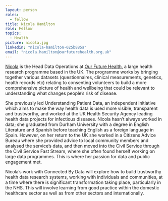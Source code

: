 ```yaml
---
layout: person
roles:
  - fellow
title: Nicola Hamilton
role: Fellow
topics:
  - Health
picture: nicola.jpg
linkedin: "nicola-hamilton-025b885a"
email: "nicola.hamilton@ourfuturehealth.org.uk"
---
```

[Nicola](https://www.linkedin.com/in/nicola-hamilton-025b885a/) is the Head Data Operations at [Our Future Health](https://ourfuturehealth.org.uk/), a large health research programme based in the UK. The programme works by bringing together various datasets (questionnaires, clinical measurements, genetics, health records etc) relating to consenting volunteers to build a more comprehensive picture of health and wellbeing that could be relevant to understanding what changes people’s risk of disease. 

<!--more-->

She previously led Understanding Patient Data, an independent initiative which aims to make the way health data is used more visible, transparent and trustworthy, and worked at the UK Health Security Agency leading health data projects for infectious diseases. Nicola hasn’t always worked in data; she graduated from Durham University with a degree in English Literature and Spanish before teaching English as a foreign language in Spain. However, on her return to the UK she worked in a Citizens Advice Bureau where she provided advice to local community members and analysed the service’s data, and then moved into the Civil Service through the Civil Service Fast Stream, where she often found herself working on large data programmes. This is where her passion for data and public engagement met.

Nicola’s work with Connected By Data will explore how to build trustworthy health data research systems, working with individuals and communities, at a time where there is significant transformation taking place, particularly in the NHS. This will involve learning from good practice within the domestic healthcare sector as well as from other sectors and internationally.